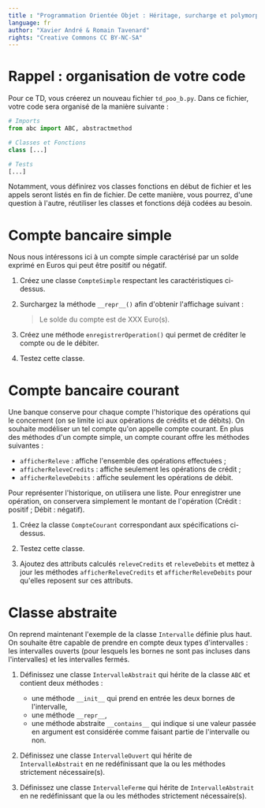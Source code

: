 ```yaml
---
title : "Programmation Orientée Objet : Héritage, surcharge et polymorphisme"
language: fr
author: "Xavier André & Romain Tavenard"
rights: "Creative Commons CC BY-NC-SA"
---
```


# Rappel : organisation de votre code

Pour ce TD, vous créerez un nouveau fichier `td_poo_b.py`.
Dans ce fichier, votre code sera organisé de la manière suivante :

```python
# Imports
from abc import ABC, abstractmethod

# Classes et Fonctions
class [...]

# Tests
[...]
```

Notamment, vous définirez vos classes fonctions en début de fichier et les appels
seront listés en fin de fichier. De cette manière, vous pourrez, d'une question
à l'autre, réutiliser les classes et fonctions déjà codées au besoin.

# Compte bancaire simple

Nous nous intéressons ici à un compte simple caractérisé par un solde exprimé en Euros qui peut être positif ou négatif.

1. Créez une classe `CompteSimple` respectant les caractéristiques ci-dessus.

2. Surchargez la méthode `__repr__()` afin d'obtenir l'affichage suivant : 

    > Le solde du compte est de XXX Euro(s).

3. Créez une méthode `enregistrerOperation()` qui permet de créditer le compte ou de le
débiter.

4. Testez cette classe.

# Compte bancaire courant

Une banque conserve pour chaque compte l'historique des opérations qui le concernent (on se limite ici aux opérations de crédits et de débits). On souhaite modéliser un tel compte qu'on appelle compte courant. En plus des méthodes d'un compte simple, un compte courant offre les méthodes suivantes :

* `afficherReleve` : affiche l'ensemble des opérations effectuées ;
* `afficherReleveCredits` : affiche seulement les opérations de crédit ;
* `afficherReleveDebits` : affiche seulement les opérations de débit.

Pour représenter l'historique, on utilisera une liste. Pour enregistrer une opération, on conservera simplement le montant de l'opération (Crédit : positif ; Débit : négatif).

1. Créez la classe `CompteCourant` correspondant aux spécifications ci-dessus.

2. Testez cette classe.

3. Ajoutez des attributs calculés `releveCredits` et `releveDebits` et mettez à jour les méthodes `afficherReleveCredits` et `afficherReleveDebits` pour qu'elles reposent sur ces attributs.

# Classe abstraite

On reprend maintenant l'exemple de la classe `Intervalle` définie plus haut.
On souhaite être capable de prendre en compte deux types d'intervalles : les intervalles ouverts (pour lesquels les bornes ne sont pas incluses dans l'intervalles) et les intervalles fermés.

1. Définissez une classe `IntervalleAbstrait` qui hérite de la classe `ABC` et contient deux méthodes : 

    * une méthode `__init__` qui prend en entrée les deux bornes de l'intervalle,
    * une méthode `__repr__`,
    * une méthode abstraite `__contains__` qui indique si une valeur passée en argument est considérée comme faisant partie de l'intervalle ou non.

2. Définissez une classe `IntervalleOuvert` qui hérite de `IntervalleAbstrait` en ne redéfinissant que la ou les méthodes strictement nécessaire(s).

3. Définissez une classe `IntervalleFerme` qui hérite de `IntervalleAbstrait` en ne redéfinissant que la ou les méthodes strictement nécessaire(s).
